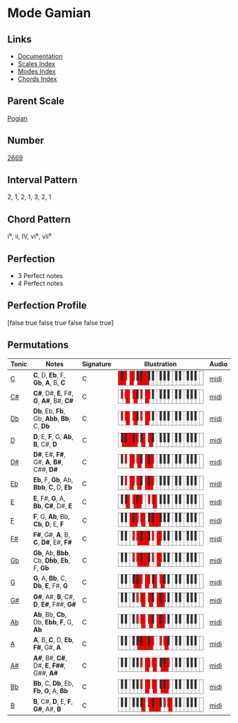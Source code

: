 # Mode Gamian

## Links

- [Documentation](README.md)
- [Scales Index](Scales.md)
- [Modes Index](Modes.md)
- [Chords Index](Chords.md)

## Parent Scale

[Pogian](ScalePogian.md)

## Number

[2669](https://ianring.com/musictheory/scales/2669)

## Interval Pattern

2, 1, 2, 1, 3, 2, 1

## Chord Pattern

i⁰, ii, IV, vi⁰, vii⁰

## Perfection

- 3 Perfect notes
- 4 Perfect notes

## Perfection Profile

[false true false true false false true]

## Permutations

| Tonic | Notes | Signature | Illustration | Audio |
|-------|-------|-----------|--------------|-------|
| [C](ModeCNaturalGamian.md) | **C**, D, **Eb**, F, **Gb**, **A**, B, **C** | C | ![CNaturalGamian](ModeCNaturalGamian.png) | [midi](https://github.com/edipermadi/music/blob/main/docs/ModeCNaturalGamian.mid?raw=true) |
| [C#](ModeCSharpGamian.md) | **C#**, D#, **E**, F#, **G**, **A#**, B#, **C#** | C | ![CSharpGamian](ModeCSharpGamian.png) | [midi](https://github.com/edipermadi/music/blob/main/docs/ModeCSharpGamian.mid?raw=true) |
| [Db](ModeDFlatGamian.md) | **Db**, Eb, **Fb**, Gb, **Abb**, **Bb**, C, **Db** | C | ![DFlatGamian](ModeDFlatGamian.png) | [midi](https://github.com/edipermadi/music/blob/main/docs/ModeDFlatGamian.mid?raw=true) |
| [D](ModeDNaturalGamian.md) | **D**, E, **F**, G, **Ab**, **B**, C#, **D** | C | ![DNaturalGamian](ModeDNaturalGamian.png) | [midi](https://github.com/edipermadi/music/blob/main/docs/ModeDNaturalGamian.mid?raw=true) |
| [D#](ModeDSharpGamian.md) | **D#**, E#, **F#**, G#, **A**, **B#**, C##, **D#** | C | ![DSharpGamian](ModeDSharpGamian.png) | [midi](https://github.com/edipermadi/music/blob/main/docs/ModeDSharpGamian.mid?raw=true) |
| [Eb](ModeEFlatGamian.md) | **Eb**, F, **Gb**, Ab, **Bbb**, **C**, D, **Eb** | C | ![EFlatGamian](ModeEFlatGamian.png) | [midi](https://github.com/edipermadi/music/blob/main/docs/ModeEFlatGamian.mid?raw=true) |
| [E](ModeENaturalGamian.md) | **E**, F#, **G**, A, **Bb**, **C#**, D#, **E** | C | ![ENaturalGamian](ModeENaturalGamian.png) | [midi](https://github.com/edipermadi/music/blob/main/docs/ModeENaturalGamian.mid?raw=true) |
| [F](ModeFNaturalGamian.md) | **F**, G, **Ab**, Bb, **Cb**, **D**, E, **F** | C | ![FNaturalGamian](ModeFNaturalGamian.png) | [midi](https://github.com/edipermadi/music/blob/main/docs/ModeFNaturalGamian.mid?raw=true) |
| [F#](ModeFSharpGamian.md) | **F#**, G#, **A**, B, **C**, **D#**, E#, **F#** | C | ![FSharpGamian](ModeFSharpGamian.png) | [midi](https://github.com/edipermadi/music/blob/main/docs/ModeFSharpGamian.mid?raw=true) |
| [Gb](ModeGFlatGamian.md) | **Gb**, Ab, **Bbb**, Cb, **Dbb**, **Eb**, F, **Gb** | C | ![GFlatGamian](ModeGFlatGamian.png) | [midi](https://github.com/edipermadi/music/blob/main/docs/ModeGFlatGamian.mid?raw=true) |
| [G](ModeGNaturalGamian.md) | **G**, A, **Bb**, C, **Db**, **E**, F#, **G** | C | ![GNaturalGamian](ModeGNaturalGamian.png) | [midi](https://github.com/edipermadi/music/blob/main/docs/ModeGNaturalGamian.mid?raw=true) |
| [G#](ModeGSharpGamian.md) | **G#**, A#, **B**, C#, **D**, **E#**, F##, **G#** | C | ![GSharpGamian](ModeGSharpGamian.png) | [midi](https://github.com/edipermadi/music/blob/main/docs/ModeGSharpGamian.mid?raw=true) |
| [Ab](ModeAFlatGamian.md) | **Ab**, Bb, **Cb**, Db, **Ebb**, **F**, G, **Ab** | C | ![AFlatGamian](ModeAFlatGamian.png) | [midi](https://github.com/edipermadi/music/blob/main/docs/ModeAFlatGamian.mid?raw=true) |
| [A](ModeANaturalGamian.md) | **A**, B, **C**, D, **Eb**, **F#**, G#, **A** | C | ![ANaturalGamian](ModeANaturalGamian.png) | [midi](https://github.com/edipermadi/music/blob/main/docs/ModeANaturalGamian.mid?raw=true) |
| [A#](ModeASharpGamian.md) | **A#**, B#, **C#**, D#, **E**, **F##**, G##, **A#** | C | ![ASharpGamian](ModeASharpGamian.png) | [midi](https://github.com/edipermadi/music/blob/main/docs/ModeASharpGamian.mid?raw=true) |
| [Bb](ModeBFlatGamian.md) | **Bb**, C, **Db**, Eb, **Fb**, **G**, A, **Bb** | C | ![BFlatGamian](ModeBFlatGamian.png) | [midi](https://github.com/edipermadi/music/blob/main/docs/ModeBFlatGamian.mid?raw=true) |
| [B](ModeBNaturalGamian.md) | **B**, C#, **D**, E, **F**, **G#**, A#, **B** | C | ![BNaturalGamian](ModeBNaturalGamian.png) | [midi](https://github.com/edipermadi/music/blob/main/docs/ModeBNaturalGamian.mid?raw=true) |
